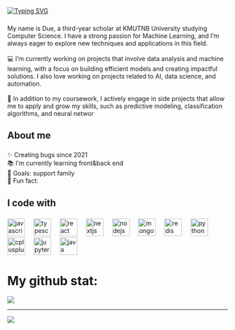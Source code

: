 [![Typing SVG](https://readme-typing-svg.demolab.com?font=Fira+Code&duration=1000&pause=1500&width=435&lines=Hi%2C+I'm+Thanitsak+Sakulrutsameehirun!+%F0%9F%91%8B;You+can+call+me+Due)](https://git.io/typing-svg)
###

<p align="left">My name is Due, a third-year scholar at KMUTNB University studying Computer Science. I have a strong passion for Machine Learning, and I’m always eager to explore new techniques and applications in this field.<br><br>💻 I’m currently working on projects that involve data analysis and machine learning, with a focus on building efficient models and creating impactful solutions. I also love working on projects related to AI, data science, and automation.<br><br>🌱 In addition to my coursework, I actively engage in side projects that allow me to apply and grow my skills, such as predictive modeling, classification algorithms, and neural networ</p>

###

<h2 align="left">About me</h2>

###

<p align="left">✨ Creating bugs since 2021<br>📚 I'm currently learning front&back end<br>🎯 Goals:  support family<br>🎲 Fun fact:</p>

###

<h2 align="left">I code with</h2>

###

<div align="left">
  <img src="https://cdn.jsdelivr.net/gh/devicons/devicon/icons/javascript/javascript-original.svg" height="40" alt="javascript logo"  />
  <img width="12" />
  <img src="https://cdn.jsdelivr.net/gh/devicons/devicon/icons/typescript/typescript-original.svg" height="40" alt="typescript logo"  />
  <img width="12" />
  <img src="https://cdn.jsdelivr.net/gh/devicons/devicon/icons/react/react-original.svg" height="40" alt="react logo"  />
  <img width="12" />
  <img src="https://cdn.jsdelivr.net/gh/devicons/devicon/icons/nextjs/nextjs-original.svg" height="40" alt="nextjs logo"  />
  <img width="12" />
  <img src="https://cdn.jsdelivr.net/gh/devicons/devicon/icons/nodejs/nodejs-original.svg" height="40" alt="nodejs logo"  />
  <img width="12" />
  <img src="https://cdn.jsdelivr.net/gh/devicons/devicon/icons/mongodb/mongodb-original.svg" height="40" alt="mongodb logo"  />
  <img width="12" />
  <img src="https://cdn.jsdelivr.net/gh/devicons/devicon/icons/redis/redis-original.svg" height="40" alt="redis logo"  />
  <img width="12" />
  <img src="https://cdn.jsdelivr.net/gh/devicons/devicon/icons/python/python-original.svg" height="40" alt="python logo"  />
  <img width="12" />
  <img src="https://cdn.jsdelivr.net/gh/devicons/devicon/icons/cplusplus/cplusplus-original.svg" height="40" alt="cplusplus logo"  />
  <img width="12" />
  <img src="https://cdn.jsdelivr.net/gh/devicons/devicon/icons/jupyter/jupyter-original.svg" height="40" alt="jupyter logo"  />
  <img width="12" />
  <img src="https://cdn.jsdelivr.net/gh/devicons/devicon/icons/java/java-original.svg" height="40" alt="java logo"  />
</div>

###
# My github stat:
![](https://github-readme-stats.vercel.app/api/top-langs/?username=thanitsakdue&theme=dark&hide_border=false&include_all_commits=false&count_private=false&layout=compact)

---
[![](https://visitcount.itsvg.in/api?id=thanitsakdue&icon=0&color=0)](https://visitcount.itsvg.in)
  
